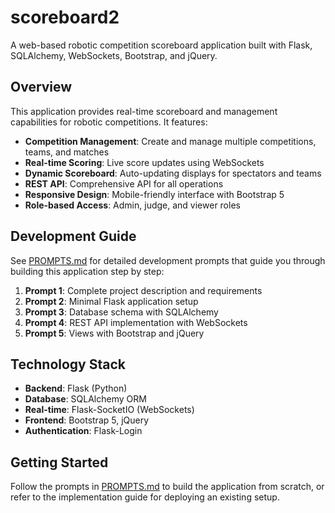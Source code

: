 # scoreboard2

A web-based robotic competition scoreboard application built with Flask, SQLAlchemy, WebSockets, Bootstrap, and jQuery.

## Overview

This application provides real-time scoreboard and management capabilities for robotic competitions. It features:

- **Competition Management**: Create and manage multiple competitions, teams, and matches
- **Real-time Scoring**: Live score updates using WebSockets
- **Dynamic Scoreboard**: Auto-updating displays for spectators and teams
- **REST API**: Comprehensive API for all operations
- **Responsive Design**: Mobile-friendly interface with Bootstrap 5
- **Role-based Access**: Admin, judge, and viewer roles

## Development Guide

See [PROMPTS.md](PROMPTS.md) for detailed development prompts that guide you through building this application step by step:

1. **Prompt 1**: Complete project description and requirements
2. **Prompt 2**: Minimal Flask application setup
3. **Prompt 3**: Database schema with SQLAlchemy
4. **Prompt 4**: REST API implementation with WebSockets
5. **Prompt 5**: Views with Bootstrap and jQuery

## Technology Stack

- **Backend**: Flask (Python)
- **Database**: SQLAlchemy ORM
- **Real-time**: Flask-SocketIO (WebSockets)
- **Frontend**: Bootstrap 5, jQuery
- **Authentication**: Flask-Login

## Getting Started

Follow the prompts in [PROMPTS.md](PROMPTS.md) to build the application from scratch, or refer to the implementation guide for deploying an existing setup.